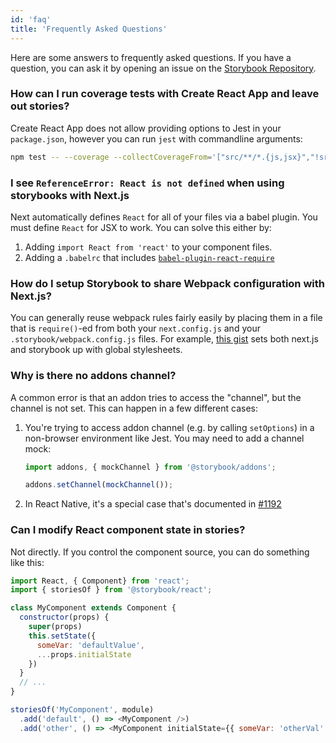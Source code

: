 ```yaml
---
id: 'faq'
title: 'Frequently Asked Questions'
---
```


Here are some answers to frequently asked questions. If you have a question, you can ask it by opening an issue on the [Storybook Repository](https://github.com/storybookjs/storybook/).

### How can I run coverage tests with Create React App and leave out stories?

Create React App does not allow providing options to Jest in your `package.json`, however you can run `jest` with commandline arguments:

```sh
npm test -- --coverage --collectCoverageFrom='["src/**/*.{js,jsx}","!src/**/stories/*"]'
```

### I see `ReferenceError: React is not defined` when using storybooks with Next.js

Next automatically defines `React` for all of your files via a babel plugin. You must define `React` for JSX to work. You can solve this either by:

1.  Adding `import React from 'react'` to your component files.
2.  Adding a `.babelrc` that includes [`babel-plugin-react-require`](https://www.npmjs.com/package/babel-plugin-react-require)

### How do I setup Storybook to share Webpack configuration with Next.js?

You can generally reuse webpack rules fairly easily by placing them in a file that is `require()`-ed from both your `next.config.js` and your `.storybook/webpack.config.js` files. For example, [this gist](https://gist.github.com/metasean/cadd2becd60cc3b295bf49895a56f9b4) sets both next.js and storybook up with global stylesheets.

### Why is there no addons channel?

A common error is that an addon tries to access the "channel", but the channel is not set. This can happen in a few different cases:

1.  You're trying to access addon channel (e.g. by calling `setOptions`) in a non-browser environment like Jest. You may need to add a channel mock:
    ```js
    import addons, { mockChannel } from '@storybook/addons';

    addons.setChannel(mockChannel());
    ```

2.  In React Native, it's a special case that's documented in [#1192](https://github.com/storybookjs/storybook/issues/1192)

### Can I modify React component state in stories?

Not directly. If you control the component source, you can do something like this:

```js
import React, { Component} from 'react';
import { storiesOf } from '@storybook/react';

class MyComponent extends Component {
  constructor(props) {
    super(props)
    this.setState({
      someVar: 'defaultValue',
      ...props.initialState
    })
  }
  // ...
}

storiesOf('MyComponent', module)
  .add('default', () => <MyComponent />)
  .add('other', () => <MyComponent initialState={{ someVar: 'otherVal' }} />);
```
